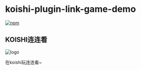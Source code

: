 # koishi-plugin-link-game-demo

[![npm](https://img.shields.io/npm/v/koishi-plugin-link-game-demo?style=flat-square)](https://www.npmjs.com/package/koishi-plugin-fei-linkgame)

## KOISHI连连看
![logo](https://forum.koishi.xyz/uploads/default/original/2X/4/4282105b1260c080c3e3082177dbb860ae982193.jpeg)

在koishi玩连连看~